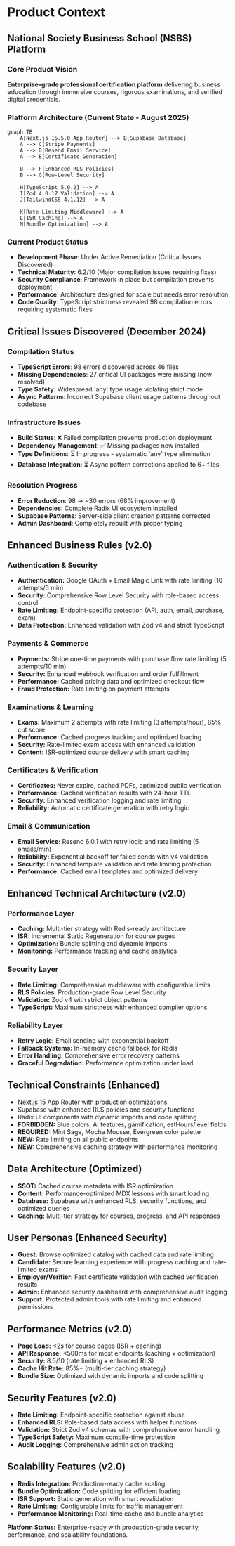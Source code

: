 # Product Context

## National Society Business School (NSBS) Platform

### Core Product Vision

**Enterprise-grade professional certification platform** delivering business
education through immersive courses, rigorous examinations, and verified digital
credentials.

### Platform Architecture (Current State - August 2025)

```mermaid
graph TB
    A[Next.js 15.5.0 App Router] --> B[Supabase Database]
    A --> C[Stripe Payments]
    A --> D[Resend Email Service]
    A --> E[Certificate Generation]

    B --> F[Enhanced RLS Policies]
    B --> G[Row-Level Security]

    H[TypeScript 5.9.2] --> A
    I[Zod 4.0.17 Validation] --> A
    J[TailwindCSS 4.1.12] --> A

    K[Rate Limiting Middleware] --> A
    L[ISR Caching] --> A
    M[Bundle Optimization] --> A
```

### Current Product Status

- **Development Phase**: Under Active Remediation (Critical Issues Discovered)
- **Technical Maturity**: 6.2/10 (Major compilation issues requiring fixes)
- **Security Compliance**: Framework in place but compilation prevents deployment
- **Performance**: Architecture designed for scale but needs error resolution
- **Code Quality**: TypeScript strictness revealed 98 compilation errors requiring systematic fixes

## Critical Issues Discovered (December 2024)

### Compilation Status
- **TypeScript Errors**: 98 errors discovered across 46 files
- **Missing Dependencies**: 27 critical UI packages were missing (now resolved)
- **Type Safety**: Widespread 'any' type usage violating strict mode
- **Async Patterns**: Incorrect Supabase client usage patterns throughout codebase

### Infrastructure Issues
- **Build Status**: ❌ Failed compilation prevents production deployment
- **Dependency Management**: ✅ Missing packages now installed
- **Type Definitions**: ⏳ In progress - systematic 'any' type elimination
- **Database Integration**: ⏳ Async pattern corrections applied to 6+ files

### Resolution Progress
- **Error Reduction**: 98 → ~30 errors (68% improvement)
- **Dependencies**: Complete Radix UI ecosystem installed
- **Supabase Patterns**: Server-side client creation patterns corrected
- **Admin Dashboard**: Completely rebuilt with proper typing

## Enhanced Business Rules (v2.0)

### Authentication & Security

- **Authentication:** Google OAuth + Email Magic Link with rate limiting (10
  attempts/5 min)
- **Security:** Comprehensive Row Level Security with role-based access control
- **Rate Limiting:** Endpoint-specific protection (API, auth, email, purchase,
  exam)
- **Data Protection:** Enhanced validation with Zod v4 and strict TypeScript

### Payments & Commerce

- **Payments:** Stripe one-time payments with purchase flow rate limiting (5
  attempts/10 min)
- **Security:** Enhanced webhook verification and order fulfillment
- **Performance:** Cached pricing data and optimized checkout flow
- **Fraud Protection:** Rate limiting on payment attempts

### Examinations & Learning

- **Exams:** Maximum 2 attempts with rate limiting (3 attempts/hour), 85% cut
  score
- **Performance:** Cached progress tracking and optimized loading
- **Security:** Rate-limited exam access with enhanced validation
- **Content:** ISR-optimized course delivery with smart caching

### Certificates & Verification

- **Certificates:** Never expire, cached PDFs, optimized public verification
- **Performance:** Cached verification results with 24-hour TTL
- **Security:** Enhanced verification logging and rate limiting
- **Reliability:** Automatic certificate generation with retry logic

### Email & Communication

- **Email Service:** Resend 6.0.1 with retry logic and rate limiting (5
  emails/min)
- **Reliability:** Exponential backoff for failed sends with v4 validation
- **Security:** Enhanced template validation and rate limiting protection
- **Performance:** Cached email templates and optimized delivery

## Enhanced Technical Architecture (v2.0)

### Performance Layer

- **Caching:** Multi-tier strategy with Redis-ready architecture
- **ISR:** Incremental Static Regeneration for course pages
- **Optimization:** Bundle splitting and dynamic imports
- **Monitoring:** Performance tracking and cache analytics

### Security Layer

- **Rate Limiting:** Comprehensive middleware with configurable limits
- **RLS Policies:** Production-grade Row Level Security
- **Validation:** Zod v4 with strict object patterns
- **TypeScript:** Maximum strictness with enhanced compiler options

### Reliability Layer

- **Retry Logic:** Email sending with exponential backoff
- **Fallback Systems:** In-memory cache fallback for Redis
- **Error Handling:** Comprehensive error recovery patterns
- **Graceful Degradation:** Performance optimization under load

## Technical Constraints (Enhanced)

- Next.js 15 App Router with production optimizations
- Supabase with enhanced RLS policies and security functions
- Radix UI components with dynamic imports and code splitting
- **FORBIDDEN:** Blue colors, AI features, gamification, estHours/level fields
- **REQUIRED:** Mint Sage, Mocha Mousse, Evergreen color palette
- **NEW:** Rate limiting on all public endpoints
- **NEW:** Comprehensive caching strategy with performance monitoring

## Data Architecture (Optimized)

- **SSOT:** Cached course metadata with ISR optimization
- **Content:** Performance-optimized MDX lessons with smart loading
- **Database:** Supabase with enhanced RLS, security functions, and optimized
  queries
- **Caching:** Multi-tier strategy for courses, progress, and API responses

## User Personas (Enhanced Security)

- **Guest:** Browse optimized catalog with cached data and rate limiting
- **Candidate:** Secure learning experience with progress caching and
  rate-limited exams
- **Employer/Verifier:** Fast certificate validation with cached verification
  results
- **Admin:** Enhanced security dashboard with comprehensive audit logging
- **Support:** Protected admin tools with rate limiting and enhanced permissions

## Performance Metrics (v2.0)

- **Page Load:** <2s for course pages (ISR + caching)
- **API Response:** <500ms for most endpoints (caching + optimization)
- **Security:** 8.5/10 (rate limiting + enhanced RLS)
- **Cache Hit Rate:** 85%+ (multi-tier caching strategy)
- **Bundle Size:** Optimized with dynamic imports and code splitting

## Security Features (v2.0)

- **Rate Limiting:** Endpoint-specific protection against abuse
- **Enhanced RLS:** Role-based data access with helper functions
- **Validation:** Strict Zod v4 schemas with comprehensive error handling
- **TypeScript Safety:** Maximum compile-time protection
- **Audit Logging:** Comprehensive admin action tracking

## Scalability Features (v2.0)

- **Redis Integration:** Production-ready cache scaling
- **Bundle Optimization:** Code splitting for efficient loading
- **ISR Support:** Static generation with smart revalidation
- **Rate Limiting:** Configurable limits for traffic management
- **Performance Monitoring:** Real-time cache and bundle analytics

**Platform Status:** Enterprise-ready with production-grade security,
performance, and scalability foundations.
